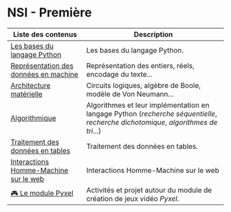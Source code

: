 # NSI - Première

| Liste des contenus                           | Description                         |
| -------------------------------------------- | ----------------------------------- |
| [Les bases du langage Python](bases_python/index.md) | Les bases du langage Python. |
| [Représentation des données en machine](representation_donnees/index.md) | Représentation des entiers, réels, encodage du texte... |
| [Architecture matérielle](archi/index.md) | Circuits logiques, algèbre de Boole, modèle de Von Neumann... |
| [Algorithmique](algorithmique/index.md) | Algorithmes et leur implémentation en langage Python (*recherche séquentielle*, *recherche dichotomique*, *algorithmes de tri*...) |
| [Traitement des données en tables](traitement_donnees/index.md) | Traitement des données en tables. |
| [Interactions Homme-Machine sur le web](interactions/index.md) | Interactions Homme-Machine sur le web |
| [:video_game: Le module Pyxel](pyxel/index.md) | Activités et projet autour du module de création de jeux vidéo *Pyxel*. |